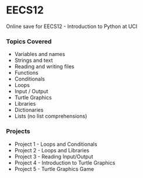 # EECS12
Online save for EECS12 - Introduction to Python at UCI

### Topics Covered
- Variables and names
- Strings and text
- Reading and writing files
- Functions
- Conditionals
- Loops
- Input / Output
- Turtle Graphics
- Libraries
- Dictionaries
- Lists (no list comprehensions)

### Projects
- Project 1 - Loops and Conditionals
- Project 2 - Loops and Libraries
- Project 3 - Reading Input/Output
- Project 4 - Introduction to Turtle Graphics
- Project 5 - Turtle Graphics Game
